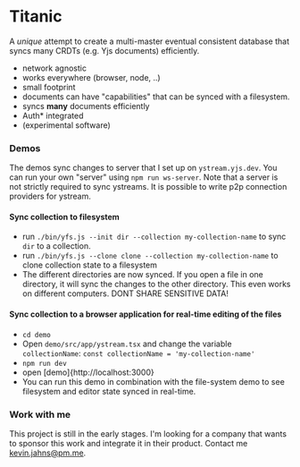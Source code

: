 
# Titanic

A *unique* attempt to create a multi-master eventual consistent database that
syncs many CRDTs (e.g. Yjs documents) efficiently.

- network agnostic
- works everywhere (browser, node, ..)
- small footprint
- documents can have "capabilities" that can be synced with a filesystem.
- syncs __many__ documents efficiently
- Auth* integrated
- (experimental software)

### Demos
The demos sync changes to server that I set up on `ystream.yjs.dev`. You can run
your own "server" using `npm run ws-server`. Note that a server is not strictly
required to sync ystreams. It is possible to write p2p connection providers for
ystream.

#### Sync collection to filesystem
- run `./bin/yfs.js --init dir --collection my-collection-name` to sync `dir` to
  a collection.
- run `./bin/yfs.js --clone clone --collection my-collection-name` to clone
  collection state to a filesystem
- The different directories are now synced. If you open a file in one directory,
  it will sync the changes to the other directory. This even works on different
  computers. DONT SHARE SENSITIVE DATA!

#### Sync collection to a browser application for real-time editing of the files
- `cd demo`
- Open `demo/src/app/ystream.tsx` and change the variable `collectionName`:
`const collectionName = 'my-collection-name'`
- `npm run dev`
- open [demo]{http://localhost:3000}
- You can run this demo in combination with the file-system demo to see
filesystem and editor state synced in real-time.

### Work with me

This project is still in the early stages. I'm looking for a company that wants
to sponsor this work and integrate it in their product. Contact me
<kevin.jahns@pm.me>.

